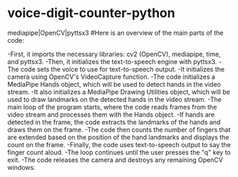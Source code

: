 # voice-digit-counter-python
 mediapipe|OpenCV|pyttsx3
#Here is an overview of the main parts of the code:

-First, it imports the necessary libraries: cv2 (OpenCV), mediapipe, time, and pyttsx3.
-Then, it initializes the text-to-speech engine with pyttsx3.
-The code sets the voice to use for text-to-speech output.
-It initializes the camera using OpenCV's VideoCapture function.
-The code initializes a MediaPipe Hands object, which will be used to detect hands in the video stream.
-It also initializes a MediaPipe Drawing Utilities object, which will be used to draw landmarks on the detected hands in the video stream.
-The main loop of the program starts, where the code reads frames from the video stream and processes them with the Hands object.
-If hands are detected in the frame, the code extracts the landmarks of the hands and draws them on the frame.
-The code then counts the number of fingers that are extended based on the position of the hand landmarks and displays the count on the frame.
-Finally, the code uses text-to-speech output to say the finger count aloud.
-The loop continues until the user presses the "q" key to exit.
-The code releases the camera and destroys any remaining OpenCV windows.
